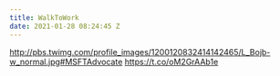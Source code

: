 ```yaml
---
title: WalkToWork
date: 2021-01-28 08:24:45 Z
---
```


 http://pbs.twimg.com/profile_images/1200120832414142465/L_Bojb-w_normal.jpg#MSFTAdvocate https://t.co/oM2GrAAb1e